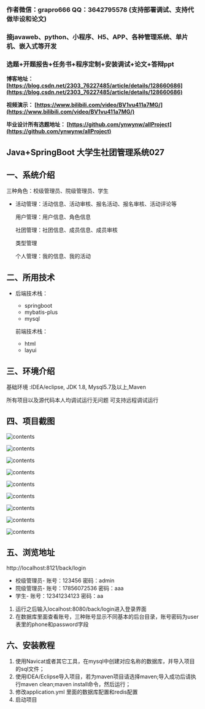 ### 作者微信：grapro666 QQ：3642795578 (支持部署调试、支持代做毕设和论文)

### 接javaweb、python、小程序、H5、APP、各种管理系统、单片机、嵌入式等开发

### 选题+开题报告+任务书+程序定制+安装调试+论文+答辩ppt

**博客地址：
[https://blog.csdn.net/2303_76227485/article/details/128660686](https://blog.csdn.net/2303_76227485/article/details/128660686)**

**视频演示：
[https://www.bilibili.com/video/BV1vu411a7MG/](https://www.bilibili.com/video/BV1vu411a7MG/)**

**毕业设计所有选题地址：
[https://github.com/ynwynw/allProject](https://github.com/ynwynw/allProject)**

## Java+SpringBoot  大学生社团管理系统027

## 一、系统介绍

三种角色：校级管理员、院级管理员、学生

- 活动管理：活动信息、活动审核、报名活动、报名审核、活动评论等

  用户管理：用户信息、角色信息

  社团管理：社团信息、成员信息、成员审核

  类型管理

  个人管理：我的信息、我的活动

## 二、所用技术

- 后端技术栈：

  - springboot
  - mybatis-plus
  - mysql

  前端技术栈：

  - html
  - layui


## 三、环境介绍

基础环境 :IDEA/eclipse, JDK 1.8, Mysql5.7及以上,Maven

所有项目以及源代码本人均调试运行无问题 可支持远程调试运行

## 四、项目截图

![contents](./picture/picture1.png)

  ![contents](./picture/picture2.png)

  ![contents](./picture/picture3.png)

  ![contents](./picture/picture4.png)

  ![contents](./picture/picture5.png)

  ![contents](./picture/picture6.png)

  ![contents](./picture/picture7.png)

  ![contents](./picture/picture8.png)

![contents](./picture/picture9.png)

## 五、浏览地址

http://localhost:8121/back/login

- 校级管理员- 账号：123456    密码：admin 
- 院级管理员- 账号：17856072536    密码：aaa 
- 学生- 账号：12341234123    密码：aa  

1.  运行之后输入localhost:8080/back/login进入登录界面
2.  在数据库里面查看账号，三种账号显示不同基本的后台目录，账号密码为user表里的phone和password字段

## 六、安装教程

1. 使用Navicat或者其它工具，在mysql中创建对应名称的数据库，并导入项目的sql文件；
2. 使用IDEA/Eclipse导入项目，若为maven项目请选择maven;导入成功后请执行maven clean;maven install命令，然后运行；
3. 修改application.yml 里面的数据库配置和redis配置
4. 启动项目


